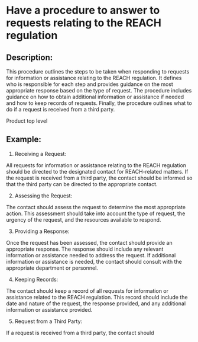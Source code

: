 # Have a procedure to answer to requests relating to the REACH regulation

## Description:
This procedure outlines the steps to be taken when responding to requests for information or assistance relating to the REACH regulation. It defines who is responsible for each step and provides guidance on the most appropriate response based on the type of request. The procedure includes guidance on how to obtain additional information or assistance if needed and how to keep records of requests. Finally, the procedure outlines what to do if a request is received from a third party.

Product top level

## Example:
1. Receiving a Request:

All requests for information or assistance relating to the REACH regulation should be directed to the designated contact for REACH-related matters. If the request is received from a third party, the contact should be informed so that the third party can be directed to the appropriate contact.

2. Assessing the Request:

The contact should assess the request to determine the most appropriate action. This assessment should take into account the type of request, the urgency of the request, and the resources available to respond.

3. Providing a Response:

Once the request has been assessed, the contact should provide an appropriate response. The response should include any relevant information or assistance needed to address the request. If additional information or assistance is needed, the contact should consult with the appropriate department or personnel.

4. Keeping Records:

The contact should keep a record of all requests for information or assistance related to the REACH regulation. This record should include the date and nature of the request, the response provided, and any additional information or assistance provided.

5. Request from a Third Party:

If a request is received from a third party, the contact should